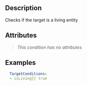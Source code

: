 ## Description
Checks if the target is a living entity


## Attributes
>*This condition has no attributes*


## Examples
```yaml
  TargetConditions:
  - isLiving{} true
```